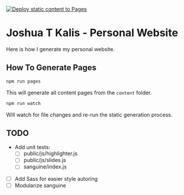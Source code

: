 [![Deploy static content to Pages](https://github.com/kalisjoshua/kalisjoshua.me/actions/workflows/github-pages-content.yml/badge.svg)](https://github.com/kalisjoshua/kalisjoshua.me/actions/workflows/github-pages-content.yml)

# Joshua T Kalis - Personal Website

Here is how I generate my personal website.


## How To Generate Pages

``` bash
npm run pages
```

This will generate all content pages from the `content` folder.

``` bash
npm run watch
```

Will watch for file changes and re-run the static generation process.


## TODO

  * Add unit tests:
      - [ ] public/js/highlighter.js
      - [ ] public/js/slides.js
      - [ ] sanguine/index.js
  * [ ] Add Sass for easier style autoring
  * [ ] Modularize sanguine

